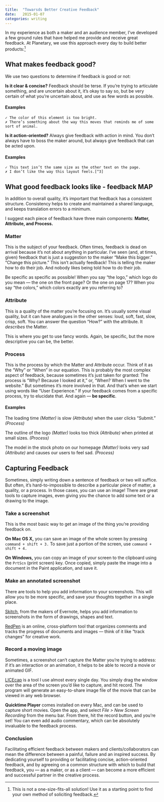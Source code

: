 ```yaml
---
title:  "Towarsds Better Creative Feedback"
date:   2015-01-07
categories: writing
---
```

In my experience as both a maker and an audience member, I’ve developed a few ground rules that have helped me provide and receive great feedback. At Planetary, we use this approach every day to build better products:[^2]


## What makes feedback good?

We use two questions to determine if feedback is good or not:

**Is it clear & concise?** Feedback should be terse. If you’re trying to articulate something, and are uncertain about it, it’s okay to say so, but be very certain of what you’re uncertain about, and use as few words as possible.

#### Examples

    ✓ The color of this element is too bright.
    ✗ There’s something about the way this moves that reminds me of some sort of animal.

**Is it action-oriented?** Always give feedback with action in mind. You don’t always have to boss the maker around, but always give feedback that can be acted upon.

#### Examples

    ✓ This text isn’t the same size as the other text on the page.
    ✗ I don’t like the way this layout feels.[^3]

## What good feedback looks like - feedback MAP

In addition to overall quality, it’s important that feedback has  a consistent structure. Consistency helps to create and maintained a shared language, and keeps translation errors to a minimum.

I suggest each piece of feedback have three main components: **Matter, Attribute, and Process.**

### Matter

This is the subject of your feedback. Often times, feedback is dead on arrival because it’s not about anything in particular. I’ve seen (and, at times, given) feedback that is just a suggestion to the maker “Make this bigger.” “Change this picture.” This isn’t actually feedback! This is telling the maker how to do their job. And nobody likes being told how to do their job.

Be specific as specific as possible! When you say “the logo,” which logo do you mean — the one on the front page? Or the one on page 17? When you say “the colors,” which colors exactly are you referring to?

### Attribute

This is a quality of the matter you’re focusing on. It’s usually some visual quality, but it can have analogues in the other senses: loud, soft, fast, slow, crisp, soft. You can answer the question “How?” with the attribute. It *describes* the Matter.

This is where you get to use fancy words. Again, be specific, but the more descriptive you can be, the better.

### Process

This is the process by which the Matter and Attribute occur. Think of it as the “Why” or “When” in our equation. This is probably the most complex aspect of feedback, because sometimes it’s just taken for granted: The process is “Why? Because I looked at it,” or, “When? When I went to the website.” But sometimes it’s more involved in that. And that’s when we start using words like “User Experience.” If your feedback comes from a specific process, try to elucidate that. And again — **be specific**.

#### Examples

<span class="feedback-example">The loading time <em>(Matter)</em> is slow <em>(Attribute)</em> when the user clicks “Submit.” <em>(Process)</em></span>

<span class="feedback-example">The outline of the logo <em>(Matter)</em> looks too thick <em>(Attribute)</em> when printed at small sizes. <em>(Process)</em></span>

<span class="feedback-example">The model in the stock photo on our homepage <em>(Matter)</em> looks very sad <em>(Attribute)</em> and causes our users to feel sad. <em>(Process)</em></span>

## Capturing Feedback

Sometimes, simply writing down a sentence of feedback or two will suffice. But often, it’s hard-to-impossible to describe a particular piece of matter, a quality, or a process. In those cases, you can use an image! There are great tools to capture images, even giving you the chance to add some text or a drawing to the image.

### Take a screenshot

This is the most basic way to get an image of the thing you’re providing feedback on.

**On Mac OS X,** you can save an image of the whole screen by pressing `command + shift + 3.` To save just a portion of the screen, use `command + shift + 4.`

**On Windows,** you can copy an image of your screen to the clipboard using the `PrtScn` (print screen) key. Once copied, simply paste the image into a document in the Paint application, and save it.

### Make an annotated screenshot

There are tools to help you add information to your screenshots. This will allow you to be more specific, and save your thoughts together in a single place.

[Skitch](https://evernote.com/skitch/), from the makers of Evernote, helps you add information to screenshots in the form of drawings, shapes and text.

[RedPen](https://redpen.io/) is an online, cross-platform tool that organizes comments and tracks the progress of documents and images —  think of it like “track changes” for creative work.

### Record a moving image

Sometimes, a screenshot can’t capture the Matter you’re trying to address: if it’s an interaction or an animation, it helps to be able to record a movie or animated GIF.

[LICEcap](http://www.cockos.com/licecap/) is a tool I use almost every single day. You simply drag the window over the area of the screen you’d like to capture, and hit record. The program will generate an easy-to-share image file of the movie that can be viewed in any web browser.

**Quicktime Player** comes installed on every Mac, and can be used to capture short movies. Open the app, and select *File > New Screen Recording* from the menu bar. From there, hit the record button, and you’re set! You can even add audio commentary, which can be absolutely invaluable to the feedback process.

### Conclusion

Facilitating efficient feedback between makers and clients/collaborators can mean the difference between a painful, failure and an inspired success. By dedicating yourself to providing or facilitating concise, action-oriented feedback, and by agreeing on a common structure with which to build that feedback, you — as a maker, or as a client — can become a more efficient and successful partner in the creative process.

[^1]: The audience can be the client for whom the work is done, or it can be the users of the product designed, or it can be the stakeholders or investors who will fund further development.

[^2]: This is not a one-size-fits-all solution! Use it as a starting point to find your own method of soliciting feedback.

[^3]: A note on feelings: I have banned the phrase “this feels …” from my feedback vocabulary. It’s often a crutch of feedback, and a pretty crummy one at that. I tell my collaborators “This doesn’t feel! **YOU FEEL**! Tell me how you feel!” They think this is pretty funny.
